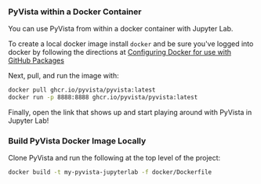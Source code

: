### PyVista within a Docker Container

You can use PyVista from within a docker container with Jupyter Lab.

To create a local docker image install ``docker`` and be sure you've logged into docker by following the directions at [Configuring Docker for use with GitHub Packages](https://docs.github.com/en/free-pro-team@latest/packages/using-github-packages-with-your-projects-ecosystem/configuring-docker-for-use-with-github-packages#authenticating-with-a-personal-access-token)

Next, pull, and run the image with:

```bash
docker pull ghcr.io/pyvista/pyvista:latest
docker run -p 8888:8888 ghcr.io/pyvista/pyvista:latest
```

Finally, open the link that shows up and start playing around with
PyVista in Jupyter Lab!


### Build PyVista Docker Image Locally

Clone PyVista and run the following at the top level of the project:

```bash
docker build -t my-pyvista-jupyterlab -f docker/Dockerfile
```
